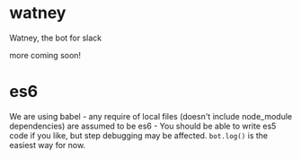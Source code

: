 # watney
Watney, the bot for slack

more coming soon!

# es6

We are using babel - any require of local files (doesn't include node_module dependencies) are assumed to be es6 - You should be able to write es5 code if you like, but step debugging may be affected.  `bot.log()` is the easiest way for now.
